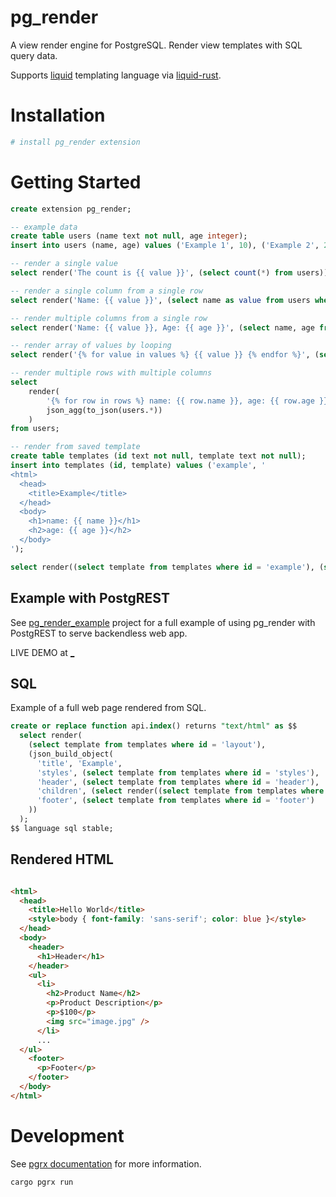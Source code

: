 # pg_render

A view render engine for PostgreSQL. Render view templates with SQL query data.

Supports [liquid](https://shopify.github.io/liquid/) templating language via [liquid-rust](https://github.com/cobalt-org/liquid-rust).

# Installation

```bash
# install pg_render extension
```

# Getting Started

```sql
create extension pg_render;

-- example data
create table users (name text not null, age integer);
insert into users (name, age) values ('Example 1', 10), ('Example 2', 20), ('Exampl 2', 30);

-- render a single value
select render('The count is {{ value }}', (select count(*) from users));

-- render a single column from a single row
select render('Name: {{ value }}', (select name as value from users where name = 'Example 1'));

-- render multiple columns from a single row
select render('Name: {{ value }}, Age: {{ age }}', (select name, age from users where name = 'Example 1')::to_json);

-- render array of values by looping
select render('{% for value in values %} {{ value }} {% endfor %}', (select array(select name from users)));

-- render multiple rows with multiple columns
select
    render(
        '{% for row in rows %} name: {{ row.name }}, age: {{ row.age }} {% endfor %}',
        json_agg(to_json(users.*))
    )
from users;

-- render from saved template
create table templates (id text not null, template text not null);
insert into templates (id, template) values ('example', '
<html>
  <head>
    <title>Example</title>
  </head>
  <body>
    <h1>name: {{ name }}</h1>
    <h2>age: {{ age }}</h2>
  </body>
');

select render((select template from templates where id = 'example'), (select name, age from users where name = 'Example 1')::json));
```

## Example with PostgREST

See [pg_render_example](./example) project for a full example of using pg_render with PostgREST to serve backendless web app.

LIVE DEMO at [_](_)

## SQL

Example of a full web page rendered from SQL.

```sql
create or replace function api.index() returns "text/html" as $$
  select render(
    (select template from templates where id = 'layout'),
    (json_build_object(
      'title', 'Example',
      'styles', (select template from templates where id = 'styles'),
      'header', (select template from templates where id = 'header'),
      'children', (select render((select template from templates where id = 'products'), json_agg(to_json(select * from list_products))))),
      'footer', (select template from templates where id = 'footer')
    ))
  );
$$ language sql stable;
```

## Rendered HTML

```html

<html>
  <head>
    <title>Hello World</title>
    <style>body { font-family: 'sans-serif'; color: blue }</style>
  </head>
  <body>
    <header>
      <h1>Header</h1>
    </header>
    <ul>
      <li>
        <h2>Product Name</h2>
        <p>Product Description</p>
        <p>$100</p>
        <img src="image.jpg" />
      </li>
      ...
  </ul>
    <footer>
      <p>Footer</p>
    </footer>
  </body>
</html>

```

# Development

See [pgrx documentation](https://github.com/pgcentralfoundation/pgrx) for more information.

```bash
cargo pgrx run
```
